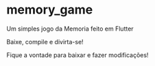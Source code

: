 # memory_game

Um simples jogo da Memoria feito em Flutter

Baixe, compile e divirta-se!

Fique a vontade para baixar e fazer modificações!
